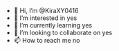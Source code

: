 - 👋 Hi, I’m @KiraXY0416
- 👀 I’m interested in yes
- 🌱 I’m currently learning yes
- 💞️ I’m looking to collaborate on yes
- 📫 How to reach me no

<!---
KiraXY0416/KiraXY0416 is a ✨ special ✨ repository because its `README.md` (this file) appears on your GitHub profile.
You can click the Preview link to take a look at your changes.
--->
